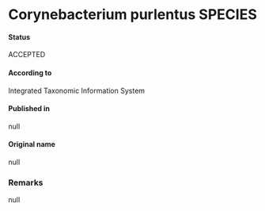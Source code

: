 Corynebacterium purlentus SPECIES
=======

#### Status
ACCEPTED

#### According to
Integrated Taxonomic Information System

#### Published in
null

#### Original name
null

### Remarks
null